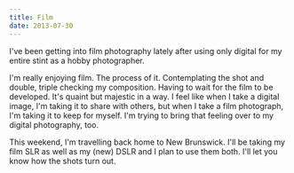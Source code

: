 ```yaml
---
title: Film
date: 2013-07-30
---
```



I've been getting into film photography lately after using only digital for my entire stint as a hobby photographer.

I'm really enjoying film. The process of it. Contemplating the shot and double, triple checking my composition. Having to wait for the film to be developed. It's quaint but majestic in a way. I feel like when I take a digital image, I'm taking it to share with others, but when I take a film photograph, I'm taking it to keep for myself. I'm trying to bring that feeling over to my digital photography, too.

This weekend, I'm travelling back home to New Brunswick. I'll be taking my film SLR as well as my (new) DSLR and I plan to use them both. I'll let you know how the shots turn out.


  